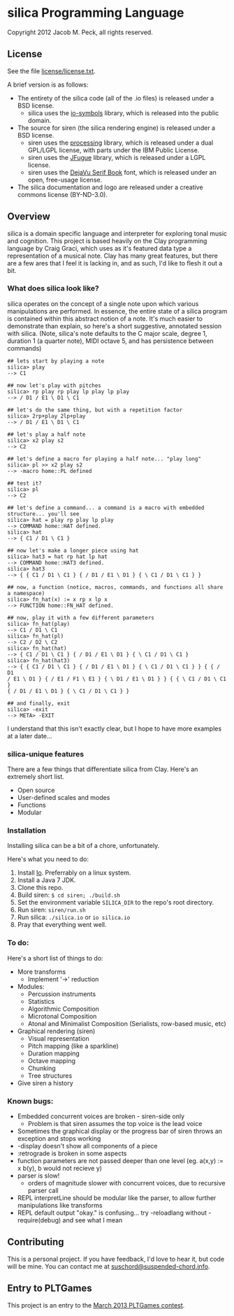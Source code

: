 # silica Programming Language
Copyright 2012 Jacob M. Peck, all rights reserved.

## License
See the file [license/license.txt](https://raw.github.com/gatesphere/silica/master/license/license.txt).

A brief version is as follows:

  * The entirety of the silica code (all of the .io files) is released under a BSD license.
    * silica uses the [io-symbols](https://github.com/gatesphere/io-symbols) library, which is released into the public domain.
  * The source for siren (the silica rendering engine) is released under a BSD license.
    * siren uses the [processing](http://processing.org/) library, which is released under a dual GPL/LGPL license, with parts under the IBM Public License.
    * siren uses the [JFugue](http://jfugue.org/) library, which is released under a LGPL license.
    * siren uses the [DejaVu Serif Book](http://dejavu-fonts.org/wiki/Main_Page) font, which is released under an open, free-usage license.
  * The silica documentation and logo are released under a creative commons license (BY-ND-3.0).

## Overview
silica is a domain specific language and interpreter for exploring tonal music and cognition.  This project is based heavily on the Clay programming language by Craig Graci, which uses as it's featured data type a representation of a musical note.  Clay has many great features, but there are a few ares that I feel it is lacking in, and as such, I'd like to flesh it out a bit.

### What does silica look like?
silica operates on the concept of a single note upon which various manipulations are performed.  In essence, the entire state of a silica program is contained within this abstract notion of a note.  It's much easier to demonstrate than explain, so here's a short suggestive, annotated session with silica.  (Note, silica's note defaults to the C major scale, degree 1, duration 1 (a quarter note), MIDI octave 5, and has persistence between commands)
    
    ## lets start by playing a note
    silica> play
    --> C1
    
    ## now let's play with pitches
    silica> rp play rp play lp play lp play
    --> / D1 / E1 \ D1 \ C1
    
    ## let's do the same thing, but with a repetition factor
    silica> 2rp+play 2lp+play
    --> / D1 / E1 \ D1 \ C1
    
    ## let's play a half note
    silica> x2 play s2
    --> C2
    
    ## let's define a macro for playing a half note... "play long"
    silica> pl >> x2 play s2
    --> -macro home::PL defined
    
    ## test it?
    silica> pl
    --> C2
    
    ## let's define a command... a command is a macro with embedded structure... you'll see
    silica> hat = play rp play lp play    
    --> COMMAND home::HAT defined.
    silica> hat
    --> { C1 / D1 \ C1 }
    
    ## now let's make a longer piece using hat
    silica> hat3 = hat rp hat lp hat
    --> COMMAND home::HAT3 defined.
    silica> hat3
    --> { { C1 / D1 \ C1 } { / D1 / E1 \ D1 } { \ C1 / D1 \ C1 } }
    
    ## now, a function (notice, macros, commands, and functions all share a namespace)
    silica> fn_hat(x) := x rp x lp x
    --> FUNCTION home::FN_HAT defined.
    
    ## now, play it with a few different parameters
    silica> fn_hat(play)
    --> C1 / D1 \ C1
    silica> fn_hat(pl)
    --> C2 / D2 \ C2
    silica> fn_hat(hat)
    --> { C1 / D1 \ C1 } { / D1 / E1 \ D1 } { \ C1 / D1 \ C1 }
    silica> fn_hat(hat3)
    --> { { C1 / D1 \ C1 } { / D1 / E1 \ D1 } { \ C1 / D1 \ C1 } } { { / D1 
    / E1 \ D1 } { / E1 / F1 \ E1 } { \ D1 / E1 \ D1 } } { { \ C1 / D1 \ C1 } 
    { / D1 / E1 \ D1 } { \ C1 / D1 \ C1 } }
    
    ## and finally, exit
    silica> -exit
    --> META> -EXIT
    
    
I understand that this isn't exactly clear, but I hope to have more examples at a later date...

### silica-unique features
There are a few things that differentiate silica from Clay.  Here's an extremely short list.

  * Open source
  * User-defined scales and modes
  * Functions
  * Modular

### Installation
Installing silica can be a bit of a chore, unfortunately.

Here's what you need to do:

  1. Install [Io](http://iobin.suspended-chord.info/).  Preferrably on a 
     linux system.
  2. Install a Java 7 JDK.
  3. Clone this repo.
  4. Build siren: `$ cd siren; ./build.sh`
  5. Set the environment variable `SILICA_DIR` to the repo's root directory.
  6. Run siren: `siren/run.sh`
  7. Run silica: `./silica.io` or `io silica.io`
  8. Pray that everything went well.

### To do:
Here's a short list of things to do:

  * More transforms
    * Implement '->' reduction
  * Modules:
    * Percussion instruments
    * Statistics
    * Algorithmic Composition
    * Microtonal Composition
    * Atonal and Minimalist Composition (Serialists, row-based music, etc)
  * Graphical rendering (siren)
    * Visual representation
    * Pitch mapping (like a sparkline)
    * Duration mapping
    * Octave mapping
    * Chunking
    * Tree structures
  * Give siren a history

### Known bugs:

  * Embedded concurrent voices are broken - siren-side only
    * Problem is that siren assumes the top voice is the lead voice
  * Sometimes the graphical display or the progress bar of siren throws an exception and stops working
  * -display doesn't show all components of a piece
  * :retrograde is broken in some aspects
  * function parameters are not passed deeper than one level (eg. a(x,y) := x b(y), b would not recieve y)
  * parser is slow!
    * orders of magnitude slower with concurrent voices, due to recursive parser call
  * REPL interpretLine should be modular like the parser, to allow further manipulations like transforms
  * REPL default output "okay." is confusing... try -reloadlang without -require(debug) and see what I mean

## Contributing
This is a personal project.  If you have feedback, I'd love to hear it, but code will be mine.  You can contact me at [suschord@suspended-chord.info](mailto:suschord@suspended-chord.info).

## Entry to PLTGames
This project is an entry to the [March 2013 PLTGames contest](http://www.pltgames.com/competition/2013/3).

